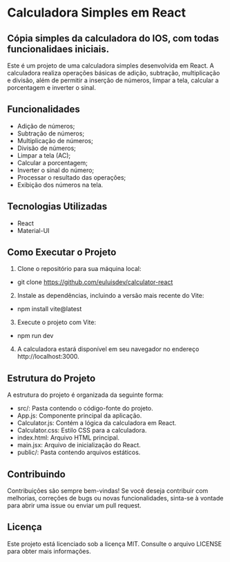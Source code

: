 # Calculadora Simples em React
## Cópia simples da calculadora do IOS, com todas funcionalidaes iniciais.

Este é um projeto de uma calculadora simples desenvolvida em React. A calculadora realiza operações básicas de adição, subtração, multiplicação e 
divisão, além de permitir a inserção de números, limpar a tela, calcular a porcentagem e inverter o sinal.

## Funcionalidades

- Adição de números;
- Subtração de números;
- Multiplicação de números;
- Divisão de números;
- Limpar a tela (AC);
- Calcular a porcentagem;
- Inverter o sinal do número;
- Processar o resultado das operações;
- Exibição dos números na tela.

## Tecnologias Utilizadas

- React
- Material-UI

## Como Executar o Projeto

1. Clone o repositório para sua máquina local:

- git clone https://github.com/euluisdev/calculator-react

2. Instale as dependências, incluindo a versão mais recente do Vite:

- npm install vite@latest

3. Execute o projeto com Vite:

- npm run dev

4. A calculadora estará disponível em seu navegador no endereço http://localhost:3000.

## Estrutura do Projeto

A estrutura do projeto é organizada da seguinte forma:

- src/: Pasta contendo o código-fonte do projeto.
- App.js: Componente principal da aplicação.
- Calculator.js: Contém a lógica da calculadora em React.
- Calculator.css: Estilo CSS para a calculadora.
- index.html: Arquivo HTML principal.
- main.jsx: Arquivo de inicialização do React.
- public/: Pasta contendo arquivos estáticos.

## Contribuindo
Contribuições são sempre bem-vindas! Se você deseja contribuir com melhorias, correções de bugs ou novas funcionalidades, sinta-se à 
vontade para abrir uma issue ou enviar um pull request.

## Licença
Este projeto está licenciado sob a licença MIT. Consulte o arquivo LICENSE para obter mais informações.




















